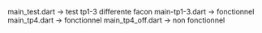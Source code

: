 main_test.dart -> test tp1-3 differente facon
main-tp1-3.dart -> fonctionnel
main_tp4.dart -> fonctionnel
main_tp4_off.dart -> non fonctionnel